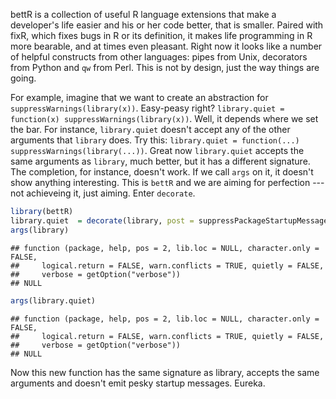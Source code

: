 bettR is a collection of useful R language extensions that make a developer's life easier and his or her code better, that is smaller. Paired with fixR, which fixes  bugs in R or its definition, it makes life programming in R more bearable, and at times even pleasant. Right now it looks like a  number of helpful constructs from other languages: pipes from Unix, decorators from Python and `qw` from Perl. This is not by design, just the way things are going.

For example, imagine that we want to create an abstraction for `suppressWarnings(library(x))`. Easy-peasy right? `library.quiet = function(x) suppressWarnings(library(x))`. Well, it depends where we set the bar. For instance, `library.quiet` doesn't accept any of the other arguments that `library` does. Try this: `library.quiet = function(...) suppressWarnings(library(...))`. Great now `library.quiet` accepts the same arguments as `library`, much better, but it has a different signature. The completion, for instance, doesn't work. If we call `args` on it, it doesn't show anything interesting. This is `bettR` and we are aiming for perfection --- not achieveing it, just aiming. Enter `decorate`. 



```r
library(bettR)
library.quiet  = decorate(library, post = suppressPackageStartupMessages)
args(library)
```

```
## function (package, help, pos = 2, lib.loc = NULL, character.only = FALSE, 
##     logical.return = FALSE, warn.conflicts = TRUE, quietly = FALSE, 
##     verbose = getOption("verbose")) 
## NULL
```

```r
args(library.quiet)
```

```
## function (package, help, pos = 2, lib.loc = NULL, character.only = FALSE, 
##     logical.return = FALSE, warn.conflicts = TRUE, quietly = FALSE, 
##     verbose = getOption("verbose")) 
## NULL
```

Now this new function has the same signature as library, accepts the same arguments and doesn't emit pesky startup messages. Eureka.
